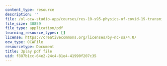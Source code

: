 ```yaml
---
content_type: resource
description: ''
file: /ol-ocw-studio-app/courses/res-10-s95-physics-of-covid-19-transmission-fall-2020/f887b1cc64e224c481e441990f207c35_yfxD7JKUxFQ.pdf
file_size: 30859
file_type: application/pdf
learning_resource_types: []
license: https://creativecommons.org/licenses/by-nc-sa/4.0/
ocw_type: OCWFile
resourcetype: Document
title: 3play pdf file
uid: f887b1cc-64e2-24c4-81e4-41990f207c35
---
```

